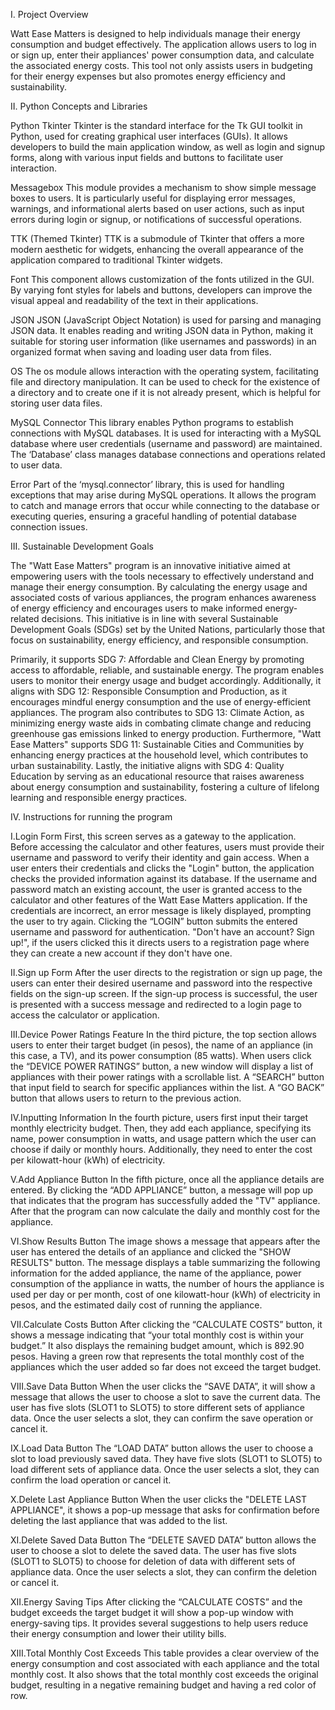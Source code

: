 I. Project Overview

Watt Ease Matters is designed to help individuals manage their energy consumption and budget effectively. The application allows users to log in or sign up, enter their appliances' power consumption data, and calculate the associated energy costs. This tool not only assists users in budgeting for their energy expenses but also promotes energy efficiency and sustainability.

II.  Python Concepts and Libraries

Python Tkinter
Tkinter is the standard interface for the Tk GUI toolkit in Python, used for creating graphical user interfaces (GUIs). It allows developers to build the main application window, as well as login and signup forms, along with various input fields and buttons to facilitate user interaction.

Messagebox
This module provides a mechanism to show simple message boxes to users. It is particularly useful for displaying error messages, warnings, and informational alerts based on user actions, such as input errors during login or signup, or notifications of successful operations.

TTK (Themed Tkinter)
TTK is a submodule of Tkinter that offers a more modern aesthetic for widgets, enhancing the overall appearance of the application compared to traditional Tkinter widgets.

Font
This component allows customization of the fonts utilized in the GUI. By varying font styles for labels and buttons, developers can improve the visual appeal and readability of the text in their applications.

JSON
JSON (JavaScript Object Notation) is used for parsing and managing JSON data. It enables reading and writing JSON data in Python, making it suitable for storing user information (like usernames and passwords) in an organized format when saving and loading user data from files.

OS
The os module allows interaction with the operating system, facilitating file and directory manipulation. It can be used to check for the existence of a directory and to create one if it is not already present, which is helpful for storing user data files.

MySQL Connector
This library enables Python programs to establish connections with MySQL databases. It is used for interacting with a MySQL database where user credentials (username and password) are maintained. The ‘Database’ class manages database connections and operations related to user data.

Error
Part of the ‘mysql.connector’ library, this is used for handling exceptions that may arise during MySQL operations. It allows the program to catch and manage errors that occur while connecting to the database or executing queries, ensuring a graceful handling of potential database connection issues.

III. Sustainable Development Goals

The "Watt Ease Matters" program is an innovative initiative aimed at empowering users with the tools necessary to effectively understand and manage their energy consumption. By calculating the energy usage and associated costs of various appliances, the program enhances awareness of energy efficiency and encourages users to make informed energy-related decisions. This initiative is in line with several Sustainable Development Goals (SDGs) set by the United Nations, particularly those that focus on sustainability, energy efficiency, and responsible consumption.

Primarily, it supports SDG 7: Affordable and Clean Energy by promoting access to affordable, reliable, and sustainable energy. The program enables users to monitor their energy usage and budget accordingly. Additionally, it aligns with SDG 12: Responsible Consumption and Production, as it encourages mindful energy consumption and the use of energy-efficient appliances. The program also contributes to SDG 13: Climate Action, as minimizing energy waste aids in combating climate change and reducing greenhouse gas emissions linked to energy production. Furthermore, "Watt Ease Matters" supports SDG 11: Sustainable Cities and Communities by enhancing energy practices at the household level, which contributes to urban sustainability. Lastly, the initiative aligns with SDG 4: Quality Education by serving as an educational resource that raises awareness about energy consumption and sustainability, fostering a culture of lifelong learning and responsible energy practices.

IV. Instructions for running the program

I.Login Form
First, this screen serves as a gateway to the application. Before accessing the calculator and other features, users must provide their username and password to verify their identity and gain access. When a user enters their credentials and clicks the "Login" button, the application checks the provided information against its database. If the username and password match an existing account, the user is granted access to the calculator and other features of the Watt Ease Matters application. If the credentials are incorrect, an error message is likely displayed, prompting the user to try again. Clicking the “LOGIN” button submits the entered username and password for authentication. "Don't have an account? Sign up!", if the users clicked this it directs users to a registration page where they can create a new account if they don't have one.

II.Sign up Form 
After the user directs to the registration or sign up page, the users can enter their desired username and password into the respective fields on the sign-up screen. If the sign-up process is successful, the user is presented with a success message and redirected to a login page to access the calculator or application. 

III.Device Power Ratings Feature 
In the third picture, the top section allows users to enter their target budget (in pesos), the name of an appliance (in this case, a TV), and its power consumption (85 watts). When users click the “DEVICE POWER RATINGS” button, a new window will display a list of appliances with their power ratings with a scrollable list. A “SEARCH” button that input field to search for specific appliances within the list. A “GO BACK” button that allows users to return to the previous action.

IV.Inputting Information
In the fourth picture, users first input their target monthly electricity budget. Then, they add each appliance, specifying its name, power consumption in watts, and usage pattern which the user can choose if daily or monthly hours. Additionally, they need to enter the cost per kilowatt-hour (kWh) of electricity.

V.Add Appliance Button
In the fifth picture, once all the appliance details are entered. By clicking the “ADD APPLIANCE” button, a message will pop up that indicates that the program has successfully added the "TV" appliance. After that the program can now calculate the daily and monthly cost for the appliance.

VI.Show Results Button
The image shows a message that appears after the user has entered the details of an appliance and clicked the "SHOW RESULTS" button. The message displays a table summarizing the following information for the added appliance, the name of the appliance, power consumption of the appliance in watts, the number of hours the appliance is used per day or per month, cost of one kilowatt-hour (kWh) of electricity in pesos, and the estimated daily cost of running the appliance.

VII.Calculate Costs Button
After clicking the “CALCULATE COSTS” button, it shows a message indicating that “your total monthly cost is within your budget.”  It also displays the remaining budget amount, which is 892.90 pesos. Having a green row that represents the total monthly cost of the appliances which the user  added so far does not exceed the target budget.

VIII.Save Data Button
When the user clicks the “SAVE DATA”, it will show a message that allows the user to choose a slot to save the current data. The user has five slots (SLOT1 to SLOT5) to store different sets of appliance data. Once the user selects a slot, they can confirm the save operation or cancel it.

IX.Load Data Button
The “LOAD DATA” button allows the user to choose a slot to load previously saved data. They have five slots (SLOT1 to SLOT5) to load different sets of appliance data. Once the user selects a slot, they can confirm the load operation or cancel it.

X.Delete Last Appliance Button
When the user clicks the "DELETE LAST APPLIANCE", it shows a pop-up message that asks for confirmation before deleting the last appliance that was added to the list.

XI.Delete Saved Data Button
The “DELETE SAVED DATA” button allows the user to choose a slot to delete the saved data. The user has five slots (SLOT1 to SLOT5) to choose for deletion of data with different sets of appliance data. Once the user selects a slot, they can confirm the deletion or cancel it.

XII.Energy Saving Tips
After clicking the “CALCULATE COSTS” and the budget exceeds the target budget it will show a pop-up window with energy-saving tips. It provides several suggestions to help users reduce their energy consumption and lower their utility bills.

XIII.Total Monthly Cost Exceeds
This table provides a clear overview of the energy consumption and cost associated with each appliance and the total monthly cost. It also shows that the total monthly cost exceeds the original budget, resulting in a negative remaining budget and having a red color of row.










